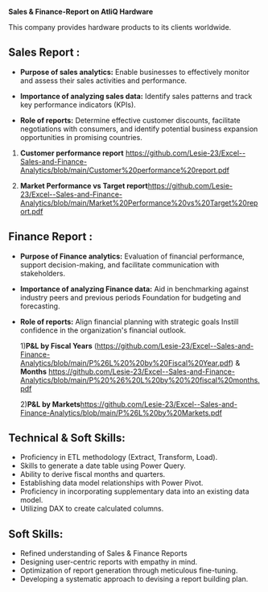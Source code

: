 **Sales & Finance-Report on AtliQ Hardware**

This company provides hardware products to its clients worldwide.

## Sales Report :

- **Purpose of sales analytics:** Enable businesses to effectively monitor and assess their sales activities and performance.

- **Importance of analyzing sales data:** Identify sales patterns and track key performance indicators (KPIs).

- **Role of reports:** Determine effective customer discounts, facilitate negotiations with consumers, and identify potential business expansion opportunities in promising countries.

1) **Customer performance report** https://github.com/Lesie-23/Excel--Sales-and-Finance-Analytics/blob/main/Customer%20performance%20report.pdf

2) **Market Performance vs Target report**https://github.com/Lesie-23/Excel--Sales-and-Finance-Analytics/blob/main/Market%20Performance%20vs%20Target%20report.pdf


## Finance Report :

- **Purpose of Finance analytics:** Evaluation of financial performance, support decision-making, and facilitate communication with stakeholders.

- **Importance of analyzing Finance data:** Aid in benchmarking against industry peers and previous periods Foundation for budgeting and forecasting.

- **Role of reports:** Align financial planning with strategic goals Instill confidence in the organization's financial outlook.

  1)**P&L by  Fiscal Years** (https://github.com/Lesie-23/Excel--Sales-and-Finance-Analytics/blob/main/P%26L%20%20by%20Fiscal%20Year.pdf) & **Months** https://github.com/Lesie-23/Excel--Sales-and-Finance-Analytics/blob/main/P%20%26%20L%20by%20%20fiscal%20months.pdf

  2)**P&L by Markets**https://github.com/Lesie-23/Excel--Sales-and-Finance-Analytics/blob/main/P%26L%20by%20Markets.pdf
  


## Technical & Soft Skills:
-	Proficiency in ETL methodology (Extract, Transform, Load).
- 	Skills to generate a date table using Power Query.
- 	Ability to derive fiscal months and quarters.
- 	Establishing data model relationships with Power Pivot.
- 	Proficiency in incorporating supplementary data into an existing data model.
- 	Utilizing DAX to create calculated columns.

## Soft Skills:
- 	Refined understanding of Sales & Finance Reports
- 	Designing user-centric reports with empathy in mind.
- 	Optimization of report generation through meticulous fine-tuning.
- 	Developing a systematic approach to devising a report building plan.
